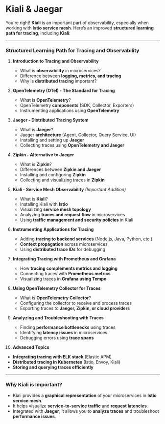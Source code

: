 # Kiali & Jaegar
You're right! **Kiali** is an important part of observability, especially when working with **Istio service mesh**. Here’s an improved **structured learning path for tracing**, including **Kiali**:  

---

### **Structured Learning Path for Tracing and Observability**  

1. **Introduction to Tracing and Observability**  
   - What is **observability** in microservices?  
   - Difference between **logging, metrics, and tracing**  
   - Why is **distributed tracing** important?  

2. **OpenTelemetry (OTel) - The Standard for Tracing**  
   - What is **OpenTelemetry**?  
   - OpenTelemetry **components** (SDK, Collector, Exporters)  
   - Instrumenting applications using **OpenTelemetry**  

3. **Jaeger - Distributed Tracing System**  
   - What is **Jaeger**?  
   - Jaeger **architecture** (Agent, Collector, Query Service, UI)  
   - Installing and setting up **Jaeger**  
   - Collecting traces using **OpenTelemetry and Jaeger**  

4. **Zipkin - Alternative to Jaeger**  
   - What is **Zipkin**?  
   - Differences between **Zipkin and Jaeger**  
   - Installing and configuring **Zipkin**  
   - Collecting and visualizing traces in **Zipkin**  

5. **Kiali - Service Mesh Observability** *(Important Addition)*  
   - What is **Kiali**?  
   - Installing Kiali with **Istio**  
   - Visualizing **service mesh topology**  
   - Analyzing **traces and request flow** in microservices  
   - Using **traffic management and security policies** in Kiali  

6. **Instrumenting Applications for Tracing**  
   - Adding **tracing to backend services** (Node.js, Java, Python, etc.)  
   - **Context propagation** across microservices  
   - Using **distributed trace IDs** for debugging  

7. **Integrating Tracing with Prometheus and Grafana**  
   - How **tracing complements metrics and logging**  
   - Connecting traces with **Prometheus metrics**  
   - Visualizing traces in **Grafana using Tempo**  

8. **Using OpenTelemetry Collector for Traces**  
   - What is **OpenTelemetry Collector**?  
   - Configuring the collector to receive and process traces  
   - Exporting traces to **Jaeger, Zipkin, or cloud providers**  

9. **Analyzing and Troubleshooting with Traces**  
   - Finding **performance bottlenecks** using traces  
   - Identifying **latency issues** in microservices  
   - Debugging errors using **trace spans**  

10. **Advanced Topics**  
   - **Integrating tracing with ELK stack** (Elastic APM)  
   - **Distributed tracing in Kubernetes** (Istio, Envoy, Kiali)  
   - **Storing and querying traces efficiently**  

---

### **Why Kiali is Important?**  
- Kiali provides a **graphical representation** of your microservices in **Istio service mesh**.  
- It helps visualize **service-to-service traffic** and **request latencies**.  
- Integrated with **Jaeger**, it allows you to **analyze traces** and troubleshoot **performance issues**.  
